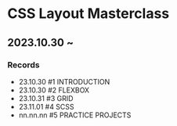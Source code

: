 # CSS Layout Masterclass

## 2023.10.30 ~

### Records

- 23.10.30 #1 INTRODUCTION
- 23.10.30 #2 FLEXBOX
- 23.10.31 #3 GRID
- 23.11.01 #4 SCSS
- nn.nn.nn #5 PRACTICE PROJECTS
